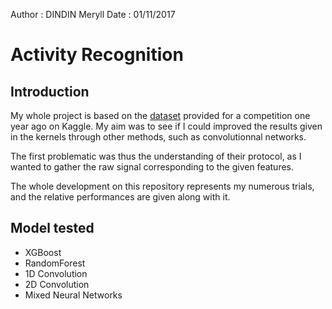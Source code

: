  Author : DINDIN Meryll
 Date : 01/11/2017

# Activity Recognition

## Introduction 

My whole project is based on the [dataset](https://www.kaggle.com/uciml/human-activity-recognition-with-smartphones) provided for a competition one year ago on Kaggle. My aim was to see if I could improved the results given in the kernels through other methods, such as convolutionnal networks.

The first problematic was thus the understanding of their protocol, as I wanted to gather the raw signal corresponding to the given features.

The whole development on this repository represents my numerous trials, and the relative performances are given along with it.

## Model tested 

* XGBoost
* RandomForest
* 1D Convolution
* 2D Convolution
* Mixed Neural Networks